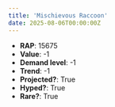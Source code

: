 ```yaml
---
title: 'Mischievous Raccoon'
date: 2025-08-06T00:00:00Z
---
```

- **RAP**: 15675
- **Value**: -1
- **Demand level**: -1
- **Trend**: -1
- **Projected?**: True
- **Hyped?**: True
- **Rare?**: True
